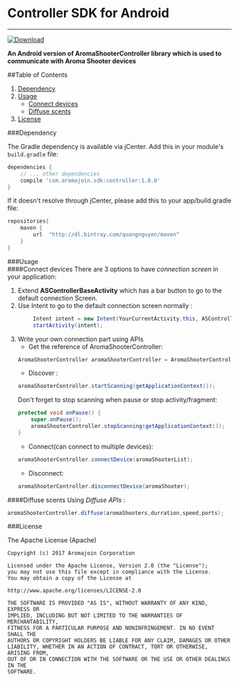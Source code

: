 # Controller SDK for Android
---------
[ ![Download](https://api.bintray.com/packages/quangnguyen/maven/controller-sdk/images/download.svg) ](https://bintray.com/quangnguyen/maven/controller-sdk/_latestVersion)

**An Android version of AromaShooterController library which is used to communicate with Aroma Shooter devices**  

##Table of Contents
1. [Dependency](https://github.com/aromajoin/controller-sdk-android#dependency)
2. [Usage](https://github.com/aromajoin/controller-sdk-android#usage)
    * [Connect devices](https://github.com/aromajoin/controller-sdk-android#connect-devices)
    * [Diffuse scents](https://github.com/aromajoin/controller-sdk-android#diffuse-scents)
3. [License](https://github.com/aromajoin/controller-sdk-android#license)

###Dependency  

The Gradle dependency is available via jCenter. 
Add this in your module's `build.gradle` file:

```gradle
dependencies {
    // ... other dependencies
    compile 'com.aromajoin.sdk:controller:1.0.0'
}
```
If it doesn't resolve through jCenter, please add this to your app/build.gradle file:

```gradle
repositories{
    maven {
        url  "http://dl.bintray.com/quangnguyen/maven"
    }
}
```

###Usage  
####Connect devices
There are 3 options to have *connection screen* in your application:   
1. Extend **ASControllerBaseActivity** which has a bar button to go to the default connection Screen.
2. Use Intent to go to the default connection screen normally :    
```java
        Intent intent = new Intent(YourCurrentActivity.this, ASControllerConnectionActivity.class);  
        startActivity(intent);
```
3. Write your own connection part using APIs  
    - Get the reference of AromaShooterController: 
    ```java
    AromaShooterController aromaShooterController = AromaShooterController.getInstance(); 
    ```
    - Discover  :  
    ```java
    aromaShooterController.startScanning(getApplicationContext());
    ```    
    Don't forget to stop scanning when pause or stop activity/fragment:  
    ```java
    protected void onPause() {  
        super.onPause();  
        aromaShooterController.stopScanning(getApplicationContext());  
    }
    ```
    - Connect(can connect to multiple devices):  
    ```java
    aromaShooterController.connectDevice(aromaShooterList);
    ```  
    - Disconnect:  
    ```java
    aromaShooterController.disconnectDevice(aromaShooter);
    ```
####Diffuse scents 
Using *Diffuse APIs*  :
```java
aromaShooterController.diffuse(aromaShooters,durration,speed,ports); 
```  

###License  

The Apache License (Apache)

    Copyright (c) 2017 Aromajoin Corporation

    Licensed under the Apache License, Version 2.0 (the "License");
    you may not use this file except in compliance with the License.
    You may obtain a copy of the License at

    http://www.apache.org/licenses/LICENSE-2.0

    THE SOFTWARE IS PROVIDED "AS IS", WITHOUT WARRANTY OF ANY KIND, EXPRESS OR
    IMPLIED, INCLUDING BUT NOT LIMITED TO THE WARRANTIES OF MERCHANTABILITY,
    FITNESS FOR A PARTICULAR PURPOSE AND NONINFRINGEMENT. IN NO EVENT SHALL THE
    AUTHORS OR COPYRIGHT HOLDERS BE LIABLE FOR ANY CLAIM, DAMAGES OR OTHER
    LIABILITY, WHETHER IN AN ACTION OF CONTRACT, TORT OR OTHERWISE, ARISING FROM,
    OUT OF OR IN CONNECTION WITH THE SOFTWARE OR THE USE OR OTHER DEALINGS IN THE
    SOFTWARE.